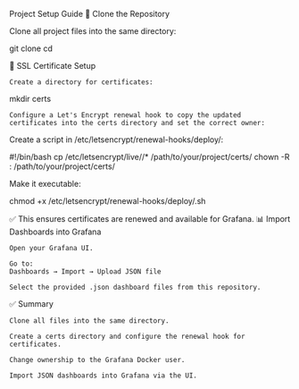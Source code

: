 Project Setup Guide
📂 Clone the Repository

Clone all project files into the same directory:

git clone <repository-url>
cd <repository-folder>

🔐 SSL Certificate Setup

    Create a directory for certificates:

mkdir certs

    Configure a Let's Encrypt renewal hook to copy the updated certificates into the certs directory and set the correct owner:

Create a script in /etc/letsencrypt/renewal-hooks/deploy/:

#!/bin/bash
cp /etc/letsencrypt/live/<your-domain>/* /path/to/your/project/certs/
chown -R <grafana-docker-user>:<grafana-docker-user-group> /path/to/your/project/certs/

Make it executable:

chmod +x /etc/letsencrypt/renewal-hooks/deploy/<script-name>.sh

✅ This ensures certificates are renewed and available for Grafana.
📊 Import Dashboards into Grafana

    Open your Grafana UI.

    Go to:
    Dashboards → Import → Upload JSON file

    Select the provided .json dashboard files from this repository.

✅ Summary

    Clone all files into the same directory.

    Create a certs directory and configure the renewal hook for certificates.

    Change ownership to the Grafana Docker user.

    Import JSON dashboards into Grafana via the UI.

